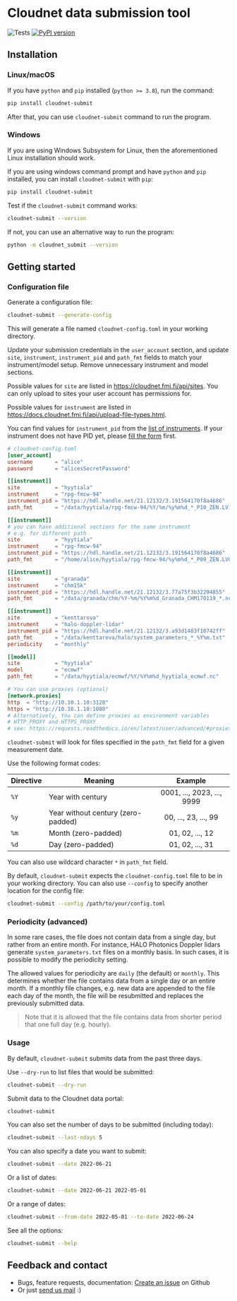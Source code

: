 # Cloudnet data submission tool
![Tests](https://github.com/actris-cloudnet/cloudnet-submit/actions/workflows/tests.yml/badge.svg)
[![PyPI version](https://badge.fury.io/py/cloudnet-submit.svg)](https://badge.fury.io/py/cloudnet-submit)

## Installation

### Linux/macOS
If you have `python` and `pip` installed (`python >= 3.8`),
run the command:
```sh
pip install cloudnet-submit
```

After that, you can use `cloudnet-submit` command to run the program.

### Windows
If you are using Windows Subsystem for Linux,
then the aforementioned Linux installation should work.

If you are using windows command prompt
and have `python` and `pip` installed,
you can install `cloudnet-submit` with `pip`:

```sh
pip install cloudnet-submit
```

Test if the `cloudnet-submit` command works:
```sh
cloudnet-submit --version
```

If not, you can use an alternative way to run the program:
```sh
python -m cloudnet_submit --version
```

## Getting started

### Configuration file

Generate a configuration file:
```sh
cloudnet-submit --generate-config
```

This will generate a file named `cloudnet-config.toml` in your working directory.

Update your submission credentials in the `user_account` section,
and update `site`, `instrument`, `instrument_pid` and `path_fmt` fields
to match your instrument/model setup. Remove unnecessary instrument and model sections.

Possible values for `site` are listed in <https://cloudnet.fmi.fi/api/sites>.
You can only upload to sites your user account has permissions for.

Possible values for `instrument` are listed in
<https://docs.cloudnet.fmi.fi/api/upload-file-types.html>.

You can find values for `instrument_pid` from the
[list of instruments](https://instrumentdb.out.ocp.fmi.fi/).
If your instrument does not have PID yet,
please [fill the form](https://docs.google.com/forms/d/e/1FAIpQLSeY4nvAah-K5xPfF-VMhDbmmY9lq7BbtTDKTT9BZMqT7tC7zA/viewform)
first.


```toml
# cloudnet-config.toml
[user_account]
username       = "alice"
password       = "alicesSecretPassword"

[[instrument]]
site           = "hyytiala"
instrument     = "rpg-fmcw-94"
instrument_pid = "https://hdl.handle.net/21.12132/3.191564170f8a4686"
path_fmt       = "/data/hyytiala/rpg-fmcw-94/%Y/%m/%y%m%d_*_P10_ZEN.LV1"

[[instrument]]
# you can have additional sections for the same instrument
# e.g. for different path
site           = "hyytiala"
instrument     = "rpg-fmcw-94"
instrument_pid = "https://hdl.handle.net/21.12132/3.191564170f8a4686"
path_fmt       = "/home/alice/hyytiala/rpg-fmcw-94/%y%m%d_*_P09_ZEN.LV0"

[[instrument]]
site           = "granada"
instrument     = "chm15k"
instrument_pid = "https://hdl.handle.net/21.12132/3.77a75f3b32294855"
path_fmt       = "/data/granada/chm/%Y-%m/%Y%m%d_Granada_CHM170119_*.nc"

[[instrument]]
site           = "kenttarova"
instrument     = "halo-doppler-lidar"
instrument_pid = "https://hdl.handle.net/21.12132/3.a93d1483f10742ff"
path_fmt       = "/data/kenttarova/halo/system_parameters_*_%Y%m.txt"
periodicity    = "monthly"

[[model]]
site           = "hyytiala"
model          = "ecmwf"
path_fmt       = "/data/hyytiala/ecmwf/%Y/%Y%m%d_hyytiala_ecmwf.nc"

# You can use proxies (optional)
[network.proxies]
http  = "http://10.10.1.10:3128"
https = "http://10.10.1.10:1080"
# Alternatively, You can define proxies as environment variables
# HTTP_PROXY and HTTPS_PROXY
# see: https://requests.readthedocs.io/en/latest/user/advanced/#proxies
```

`cloudnet-submit` will look for files specified in the `path_fmt` field
for a given measurement date.

Use the following format codes:

| Directive | Meaning                            | Example                    |
|-----------|------------------------------------|:--------------------------:|
| `%Y`      | Year with century                  | 0001, ..., 2023, ..., 9999 |
| `%y`      | Year without century (zero-padded) | 00, ..., 23, ..., 99       |
| `%m`      | Month (zero-padded)                | 01, 02, ..., 12            |
| `%d`      | Day (zero-padded)                  | 01, 02, ..., 31            |

You can also use wildcard character `*` in `path_fmt` field.

By default, `cloudnet-submit` expects the `cloudnet-config.toml` file to be
in your working directory.
You can also use `--config` to specify another location for the config file:
```sh
cloudnet-submit --config /path/to/your/config.toml
```

### Periodicity (advanced)

In some rare cases, the file does not contain data from a single day, but rather from an entire month. 
For instance, HALO Photonics Doppler lidars generate `system_parameters.txt` files on a monthly basis. 
In such cases, it is possible to modify the periodicity setting.

The allowed values for periodicity are `daily` (the default) or `monthly`. This determines whether the file contains 
data from a single day or an entire month. If a monthly file changes, e.g. new data are appended to the file each day 
of the month, the file will be resubmitted and replaces the previously submitted data.

> Note that it is allowed that the file contains data from shorter period that one full day (e.g. hourly).

### Usage

By default, `cloudnet-submit` submits data from the past three days.

Use `--dry-run` to list files that would be submitted:
```sh
cloudnet-submit --dry-run
```

Submit data to the Cloudnet data portal:
```sh
cloudnet-submit
```

You can also set the number of days to be submitted (including today):
```sh
cloudnet-submit --last-ndays 5
```

You can also specify a date you want to submit:
```sh
cloudnet-submit --date 2022-06-21
```

Or a list of dates:
```sh
cloudnet-submit --date 2022-06-21 2022-05-01
```

Or a range of dates:

```sh
cloudnet-submit --from-date 2022-05-01 --to-date 2022-06-24
```

See all the options:
```sh
cloudnet-submit --help
```

## Feedback and contact
- Bugs, feature requests, documentation: [Create an issue](https://github.com/actris-cloudnet/cloudnet-submit/issues/new/choose) on Github
- Or just [send us mail](mailto:actris-cloudnet@fmi.fi) :)
